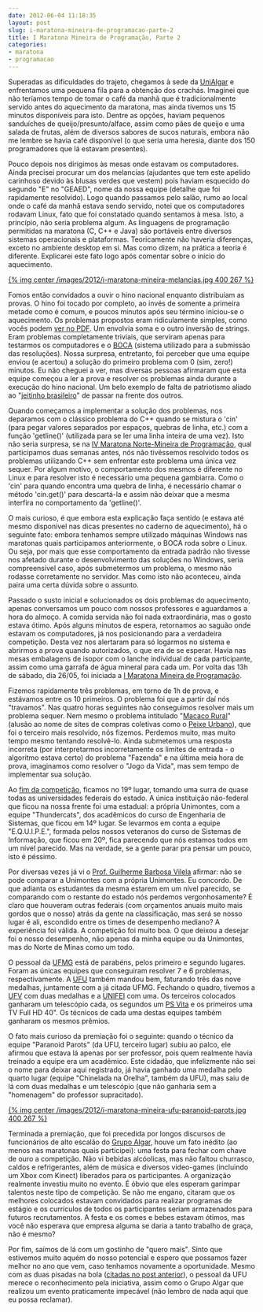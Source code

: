 ```yaml
---
date: 2012-06-04 11:18:35
layout: post
slug: i-maratona-mineira-de-programacao-parte-2
title: I Maratona Mineira de Programação, Parte 2
categories:
- maratona
- programacao
---
```


Superadas as dificuldades do trajeto, chegamos à sede da [UniAlgar](http://www.unialgar.com.br/) e enfrentamos uma pequena fila para a obtenção dos crachás. Imaginei que não teríamos tempo de tomar o café da manhã que é tradicionalmente servido antes do aquecimento da maratona, mas ainda tivemos uns 15 minutos disponíveis para isto. Dentre as opções, haviam pequenos sanduíches de queijo/presunto/alface, assim como pães de queijo e uma salada de frutas, além de diversos sabores de sucos naturais, embora não me lembre se havia café disponível (o que seria uma heresia, diante dos 150 programadores que lá estavam presentes).

Pouco depois nos dirigimos às mesas onde estavam os computadores. Ainda precisei procurar um dos melancias (ajudantes que tem este apelido carinhoso devido às blusas verdes que vestem) pois haviam esquecido do segundo "E" no "GEAED", nome da nossa equipe (detalhe que foi rapidamente resolvido). Logo quando passamos pelo salão, rumo ao local onde o café da manhã estava sendo servido, notei que os computadores rodavam Linux, fato que foi constatado quando sentamos à mesa. Isto, a princípio, não seria problema algum. As linguagens de programação permitidas na maratona (C, C++ e Java) são portáveis entre diversos sistemas operacionais e plataformas. Teoricamente não haveria diferenças, exceto no ambiente desktop em si. Mas como dizem, na prática a teoria é diferente. Explicarei este fato logo após comentar sobre o início do aquecimento.

[{% img center /images/2012/i-maratona-mineira-melancias.jpg 400 267 %}](/images/2012/i-maratona-mineira-melancias.jpg)

Fomos então convidados a ouvir o hino nacional enquanto distribuíam as provas. O hino foi tocado por completo, ao invés de somente a primeira metade como é comum, e poucos minutos após seu término iniciou-se o aquecimento. Os problemas propostos eram ridiculamente simples, como vocês podem [ver no PDF](/uploads/i-maratona-mineira-aquecimento.pdf). Um envolvia soma e o outro inversão de strings. Eram problemas completamente triviais, que serviram apenas para testarmos os computadores e o [BOCA](http://www.ime.usp.br/~cassio/boca/) (sistema utilizado para a submissão das resoluções). Nossa surpresa, entretanto, foi perceber que uma equipe enviou (e acertou) a solução do primeiro problema com 0 (sim, zero!) minutos. Eu não cheguei a ver, mas diversas pessoas afirmaram que esta equipe começou a ler a prova e resolver os problemas ainda durante a execução do hino nacional. Um belo exemplo de falta de patriotismo aliado ao "[jeitinho brasileiro](http://www.morroida.com.br/lei-de-gerson/)" de passar na frente dos outros.

Quando começamos a implementar a solução dos problemas, nos deparamos com o clássico problema do C++ quando se mistura o 'cin' (para pegar valores separados por espaços, quebras de linha, etc.) com a função 'getline()' (utilizada para se ler uma linha inteira de uma vez). Isto não seria surpresa, se na [IV Maratona Norte-Mineira de Programação](http://www.thalisantunes.com.br/2012/05/12/iv-maratona-de-programacao-do-norte-de-minas/), qual participamos duas semanas antes, nós não tivéssemos resolvido todos os problemas utilizando C++ sem enfrentar este problema uma única vez sequer. Por algum motivo, o comportamento dos mesmos é diferente no Linux e para resolver isto é necessário uma pequena gambiarra. Como o 'cin' para quando encontra uma quebra de linha, é necessário chamar o método 'cin.get()' para descartá-la e assim não deixar que a mesma interfira no comportamento da 'getline()'.

O mais curioso, é que embora esta explicação faça sentido (e estava até mesmo disponível nas dicas presentes no caderno de aquecimento), há o seguinte fato: embora tenhamos sempre utilizado máquinas Windows nas maratonas quais participamos anteriormente, o BOCA roda sobre o Linux. Ou seja, por mais que esse comportamento da entrada padrão não tivesse nos afetado durante o desenvolvimento das soluções no Windows, seria compreensível caso, após submetermos um problema, o mesmo não rodasse corretamente no servidor. Mas como isto não aconteceu, ainda paira uma certa dúvida sobre o assunto.

Passado o susto inicial e solucionados os dois problemas do aquecimento, apenas conversamos um pouco com nossos professores e aguardamos a hora do almoço. A comida servida não foi nada extraordinária, mas o gosto estava ótimo. Após alguns minutos de espera, retornamos ao saguão onde estavam os computadores, já nos posicionando para a verdadeira competição. Desta vez nos alertaram para só logarmos no sistema e abrirmos a prova quando autorizados, o que era de se esperar. Havia nas mesas embalagens de isopor com o lanche individual de cada participante, assim como uma garrafa de água mineral para cada um. Por volta das 13h de sábado, dia 26/05, foi iniciada a [I Maratona Mineira de Programação](http://maratona.algartelecom.com.br/anteriores/1mineira/Fotos/).

Fizemos rapidamente três problemas, em torno de 1h de prova, e estávamos entre os 10 primeiros. O problema foi que a partir daí nós "travamos". Nas quatro horas seguintes não conseguimos resolver mais um problema sequer. Nem mesmo o problema intitulado "[Macaco Rural](/uploads/i-maratona-mineira-prova.pdf)" (alusão ao nome de sites de compras coletivas como o [Peixe Urbano](http://www.peixeurbano.com.br/)), que foi o terceiro mais resolvido, nós fizemos. Perdemos muito, mas muito tempo mesmo tentando resolvê-lo. Ainda submetemos uma resposta incorreta (por interpretarmos incorretamente os limites de entrada - o algoritmo estava certo) do problema "Fazenda" e na última meia hora de prova, imaginamos como resolver o "Jogo da Vida", mas sem tempo de implementar sua solução.

Ao [fim da competição](http://maratona.algartelecom.com.br/anteriores/1mineira/score.php2.html), ficamos no 19º lugar, tomando uma surra de quase todas as universidades federais do estado. A única instituição não-federal que ficou na nossa frente foi uma estadual: a própria Unimontes, com a equipe "Thundercats", dos acadêmicos do curso de Engenharia de Sistemas, que ficou em 14º lugar. Se levarmos em conta a equipe "E.Q.U.I.P.E.", formada pelos nossos veteranos do curso de Sistemas de Informação, que ficou em 20º, fica parecendo que nós estamos todos em um nível parecido. Mas na verdade, se a gente parar pra pensar um pouco, isto é péssimo.

Por diversas vezes já vi o [Prof. Guilherme Barbosa Vilela](http://buscatextual.cnpq.br/buscatextual/visualizacv.do?id=K4750246J2) afirmar: não se pode comparar a Unimontes com a própria Unimontes. Eu concordo. De que adianta os estudantes da mesma estarem em um nível parecido, se comparando com o restante do estado nós perdemos vergonhosamente? É claro que houveram outras federais (com orçamentos anuais muito mais gordos que o nosso) atrás da gente na classificação, mas será se nosso lugar é ali, escondido entre os times de desempenho mediano? A experiência foi válida. A competição foi muito boa. O que deixou a desejar foi o nosso desempenho, não apenas da minha equipe ou da Unimontes, mas do Norte de Minas como um todo.

O pessoal da [UFMG](http://www.ufmg.br/) está de parabéns, pelos primeiro e segundo lugares. Foram as únicas equipes que conseguiram resolver 7 e 6 problemas, respectivamente. A [UFU](http://www.ufu.br/) também mandou bem, faturando três das nove medalhas, juntamente com a já citada UFMG. Fechando o quadro, tivemos a [UFV](http://www.ufv.br/) com duas medalhas e a [UNIFEI](http://www.unifei.edu.br/) com uma. Os terceiros colocados ganharam um telescópio cada, os segundos um [PS Vita](http://br.playstation.com/psvita/) e os primeiros uma TV Full HD 40". Os técnicos de cada uma destas equipes também ganharam os mesmos prêmios.

O fato mais curioso da premiação foi o seguinte: quando o técnico da equipe "Paranoid Parots" (da UFU, terceiro lugar) subiu ao palco, ele afirmou que estava lá apenas por ser professor, pois quem realmente havia treinado a equipe era um acadêmico. Este cidadão, que infelizmente não sei o nome para deixar aqui registrado, já havia ganhado uma medalha pelo quarto lugar (equipe "Chinelada na Orelha", também da UFU), mas saiu de lá com duas medalhas e um telescópio (que não ganharia sem a "homenagem" do professor supracitado).

[{% img center /images/2012/i-maratona-mineira-ufu-paranoid-parots.jpg 400 267 %}](/images/2012/i-maratona-mineira-ufu-paranoid-parots.jpg)

Terminada a premiação, que foi precedida por longos discursos de funcionários de alto escalão do [Grupo Algar](http://www.algar.com.br/), houve um fato inédito (ao menos nas maratonas quais participei): uma festa para fechar com chave de ouro a competição. Não vi bebidas alcóolicas, mas não faltou churrasco, caldos e refrigerantes, além de música e diversos video-games (incluindo um Xbox com Kinect) liberados para os participantes. A organização realmente investiu muito no evento. É óbvio que eles esperam garimpar talentos neste tipo de competição. Se não me engano, citaram que os melhores colocados estavam convidados para realizar programas de estágio e os currículos de todos os participantes seriam armazenados para futuros recrutamentos. A festa e os comes e bebes estavam ótimos, mas você não esperava que empresa alguma se daria a tanto trabalho de graça, não é mesmo?

Por fim, saímos de lá com um gostinho de "quero mais". Sinto que estivemos muito aquém do nosso potencial e espero que possamos fazer melhor no ano que vem, caso tenhamos novamente a oportunidade. Mesmo com as duas pisadas na bola ([citadas no post anterior](http://blog.myhro.info/2012/05/i-maratona-mineira-de-programacao-parte-1/)), o pessoal da UFU merece o reconhecimento pela iniciativa, assim como o Grupo Algar que realizou um evento praticamente impecável (não lembro de nada aqui que eu possa reclamar).
